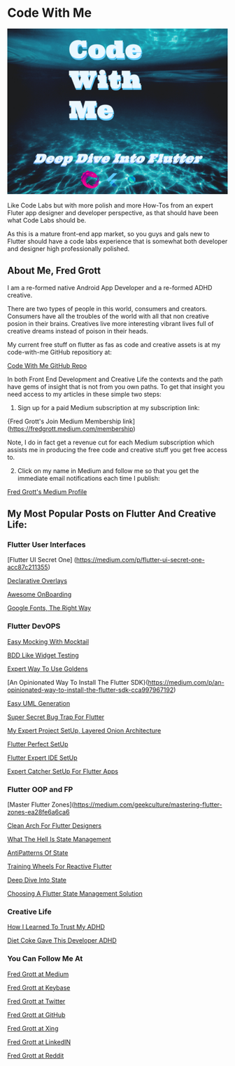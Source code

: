 # Code With Me

![code with me](./media/code-with-me.png)

Like Code Labs but with more polish and more How-Tos from an expert Fluter app designer and developer perspective, as that should have been what Code Labs should be.

As this is a mature front-end app market, so you guys and gals new to Flutter should have a code labs experience that is somewhat both developer and designer high professionally polished.  

## About Me, Fred Grott

I am a re-formed native Android App Developer and a re-formed ADHD creative.

There are two types of people in this world, consumers and creators. Consumers have all the troubles of the world with all that non creative posion in their brains.  Creatives live more interesting vibrant lives full of creative dreams instead of poison in their heads.

My current free stuff on flutter as fas as code and creative assets is at my code-with-me GitHub repositiory at:

[Code With Me GitHub Repo](https://github.com/fredgrott/code_with_me)

In both Front End Development and Creative Life the contexts and the path have gems of insight that is not from you own paths. To get that insight you need access to my articles in these simple two steps:

1. Sign up for a paid Medium subscription at my subscription link:

{Fred Grott's Join Medium Membership link](https://fredgrott.medium.com/membership)



Note, I do in fact get a revenue cut for each Medium subscription which assists me in producing the free code and creative stuff you get free access to.

2. Click on my name in Medium and follow me so that you get the immediate email notifications each time I publish:

[Fred Grott's Medium Profile](https://fredgrott.medium.com/)



## My Most Popular Posts on Flutter And Creative Life:


### Flutter User Interfaces

[Flutter UI Secret One]
(https://medium.com/p/flutter-ui-secret-one-acc87c211355)

[Declarative Overlays](https://medium.com/p/declarative-overlays-1c4f744d1c6e)

[Awesome OnBoarding](https://medium.com/p/awesome-onboarding-6b61a1d077ef)

[Google Fonts, The Right Way](https://medium.com/p/google-fonts-the-right-way-72a715f046a3)

### Flutter DevOPS

[Easy Mocking With Mocktail](https://medium.com/p/easy-mocking-with-mocktail-f3fd10a1eecd)

[BDD Like Widget Testing](https://medium.com/p/bdd-like-widget-testing-bb95b12edac7)

[Expert Way To Use Goldens](https://medium.com/p/expert-way-to-use-goldens-45b46aa8e2c3)

[An Opinionated Way To Install The Flutter SDK}(https://medium.com/p/an-opinionated-way-to-install-the-flutter-sdk-cca997967192)

[Easy UML Generation](https://medium.com/p/easy-uml-generation-e6e16e5c8b0a)

[Super Secret Bug Trap For Flutter](https://medium.com/geekculture/super-secret-bug-trap-for-flutter-c89d36974b96)

[My Expert Project SetUp, Layered Onion Architecture](https://medium.com/geekculture/my-expert-project-setup-layered-onion-architecture-5dd06e29ee9f)

[Flutter Perfect SetUp](https://medium.com/codex/flutter-perfect-setup-c5462b412f78)

[Flutter Expert IDE SetUp](https://medium.com/geekculture/flutter-expert-ide-set-up-25791ce690c)

[Expert Catcher SetUp For Flutter Apps](https://medium.com/p/expert-catcher-setup-for-flutter-apps-a9ee3a6a9e08)

### Flutter OOP and FP

[Master Flutter Zones](https://medium.com/geekculture/mastering-flutter-zones-ea28fe6a6ca6



[Clean Arch For Flutter Designers](https://medium.com/p/clean-arch-for-flutter-designers-b8076416d2ca)

[What The Hell Is State Management](https://medium.com/p/what-the-hell-is-state-management-ee49559e6f48)

[AntiPatterns Of State](https://medium.com/p/anitpatterns-of-state-610dae657ac6)

[Training Wheels For Reactive Flutter](https://medium.com/p/training-wheels-for-reactive-flutter-d1ae35c47787)


[Deep Dive Into State](https://medium.com/geekculture/deep-dive-into-state-34b443da3573)

[Choosing A Flutter State Management Solution](https://medium.com/p/choosing-a-flutter-state-management-solution-cccf1b2acf10)

### Creative Life

[How I Learned To Trust My ADHD](https://medium.com/p/how-i-learned-to-trust-my-adhd-dbf4f80518cc)

[Diet Coke Gave This Developer ADHD](https://medium.com/p/diet-coke-gave-hits-developer-adhd-cd4d7f3f73cd)

### You Can Follow Me At

[Fred Grott at Medium](https://fredgrott.medium.com)

[Fred Grott at Keybase](https://keybase.io/fredgrott)


[Fred Grott at Twitter](https://twitter.com/fredgrott)


[Fred Grott at GitHub](https://github.com/fredgrott)


[Fred Grott at Xing](https://www.xing.com/profile/Fred_Grott/cv)


[Fred Grott at LinkedIN](https://www.linkedin.com/in/fredgrottstartupfluttermobileappdesigner/)

[Fred Grott at Reddit](https://www.reddit.com/user/fredgrott)
